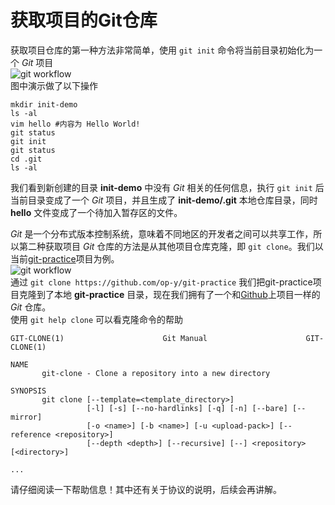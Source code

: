 # 获取项目的Git仓库

获取项目仓库的第一种方法非常简单，使用 `git init` 命令将当前目录初始化为一个 *Git* 项目  
![git workflow](https://github.com/op-y/git-practice/blob/master/images/2/snip.2-29.png)  
图中演示做了以下操作  

```
mkdir init-demo
ls -al
vim hello #内容为 Hello World!
git status
git init
git status
cd .git
ls -al
```
我们看到新创建的目录 **init-demo** 中没有 *Git* 相关的任何信息，执行 `git init` 后当前目录变成了一个 *Git* 项目，并且生成了 **init-demo/.git** 本地仓库目录，同时 **hello** 文件变成了一个待加入暂存区的文件。  

*Git* 是一个分布式版本控制系统，意味着不同地区的开发者之间可以共享工作，所以第二种获取项目 *Git* 仓库的方法是从其他项目仓库克隆，即 `git clone`。我们以当前[git-practice](https://github.com/op-y/git-practice)项目为例。  
![git workflow](https://github.com/op-y/git-practice/blob/master/images/2/snip.2-30.png)  
通过 `git clone https://github.com/op-y/git-practice` 我们把git-practice项目克隆到了本地 **git-practice** 目录，现在我们拥有了一个和[Github](https://github.com)上项目一样的 *Git* 仓库。  
使用 `git help clone` 可以看克隆命令的帮助  

```
GIT-CLONE(1)                      Git Manual                      GIT-CLONE(1)

NAME
       git-clone - Clone a repository into a new directory

SYNOPSIS
       git clone [--template=<template_directory>]
                 [-l] [-s] [--no-hardlinks] [-q] [-n] [--bare] [--mirror]
                 [-o <name>] [-b <name>] [-u <upload-pack>] [--reference <repository>]
                 [--depth <depth>] [--recursive] [--] <repository> [<directory>]

...
```

请仔细阅读一下帮助信息！其中还有关于协议的说明，后续会再讲解。
